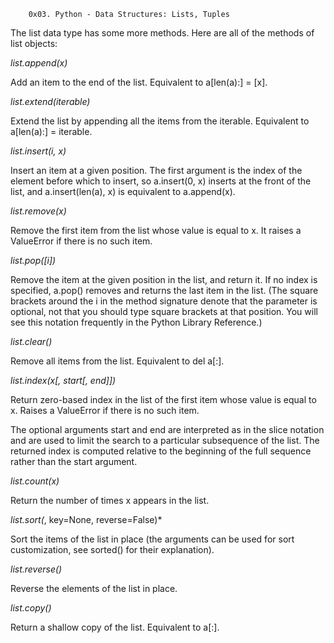 		0x03. Python - Data Structures: Lists, Tuples


The list data type has some more methods. Here are all of the methods of list objects:

*list.append(x)*

Add an item to the end of the list. Equivalent to a[len(a):] = [x].

*list.extend(iterable)*

Extend the list by appending all the items from the iterable. Equivalent to a[len(a):] = iterable.

*list.insert(i, x)*

Insert an item at a given position. The first argument is the index of the element before which to insert, so a.insert(0, x) inserts at the front of the list, and a.insert(len(a), x) is equivalent to a.append(x).

*list.remove(x)*

Remove the first item from the list whose value is equal to x. It raises a ValueError if there is no such item.

*list.pop([i])*

Remove the item at the given position in the list, and return it. If no index is specified, a.pop() removes and returns the last item in the list. (The square brackets around the i in the method signature denote that the parameter is optional, not that you should type square brackets at that position. You will see this notation frequently in the Python Library Reference.)

*list.clear()*

Remove all items from the list. Equivalent to del a[:].

*list.index(x[, start[, end]])*

Return zero-based index in the list of the first item whose value is equal to x. Raises a ValueError if there is no such item.

The optional arguments start and end are interpreted as in the slice notation and are used to limit the search to a particular subsequence of the list. The returned index is computed relative to the beginning of the full sequence rather than the start argument.

*list.count(x)*

Return the number of times x appears in the list.

*list.sort(*, key=None, reverse=False)*

Sort the items of the list in place (the arguments can be used for sort customization, see sorted() for their explanation).

*list.reverse()*

Reverse the elements of the list in place.

*list.copy()*

Return a shallow copy of the list. Equivalent to a[:].
